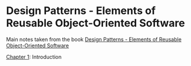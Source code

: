 # Design Patterns - Elements of Reusable Object-Oriented Software

Main notes taken from the book [Design Patterns - Elements of Reusable Object-Oriented Software](https://www.amazon.com/dp/0201633612/ref=cm_sw_em_r_mt_dp_U_JJaPEbYC44N2W)

[Chapter 1](/Chapter01): Introduction
